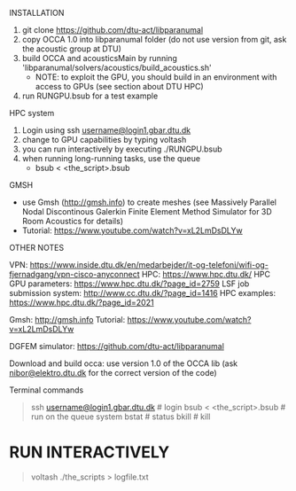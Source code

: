 INSTALLATION
1) git clone https://github.com/dtu-act/libparanumal
2) copy OCCA 1.0 into libparanumal folder (do not use version from git, ask the acoustic group at DTU)
3) build OCCA and acousticsMain by running 'libparanumal/solvers/acoustics/build_acoustics.sh'
    - NOTE: to exploit the GPU, you should build in an environment with access to GPUs (see section about DTU HPC)
4) run RUNGPU.bsub for a test example

HPC system
1) Login using ssh username@login1.gbar.dtu.dk 
2) change to GPU capabilities by typing voltash
3) you can run interactively by executing ./RUNGPU.bsub
4) when running long-running tasks, use the queue
    - bsub < <the_script>.bsub

GMSH
- use Gmsh (http://gmsh.info) to create meshes (see Massively Parallel Nodal Discontinous Galerkin Finite Element Method Simulator for 3D Room Acoustics for details)
- Tutorial: https://www.youtube.com/watch?v=xL2LmDsDLYw


OTHER NOTES

VPN: https://www.inside.dtu.dk/en/medarbejder/it-og-telefoni/wifi-og-fjernadgang/vpn-cisco-anyconnect
HPC: https://www.hpc.dtu.dk/
HPC GPU parameters: https://www.hpc.dtu.dk/?page_id=2759
LSF job submission system: http://www.cc.dtu.dk/?page_id=1416
HPC examples: https://www.hpc.dtu.dk/?page_id=2021

Gmsh: http://gmsh.info
Tutorial: https://www.youtube.com/watch?v=xL2LmDsDLYw

DGFEM simulator: https://github.com/dtu-act/libparanumal

Download and build occa: use version 1.0 of the OCCA lib (ask nibor@elektro.dtu.dk for the correct version of the code)

Terminal commands
> ssh username@login1.gbar.dtu.dk   # login
> bsub < <the_script>.bsub          # run on the queue system
> bstat                             # status
> bkill <id>                        # kill


# RUN INTERACTIVELY
> voltash
> ./the_scripts > logfile.txt